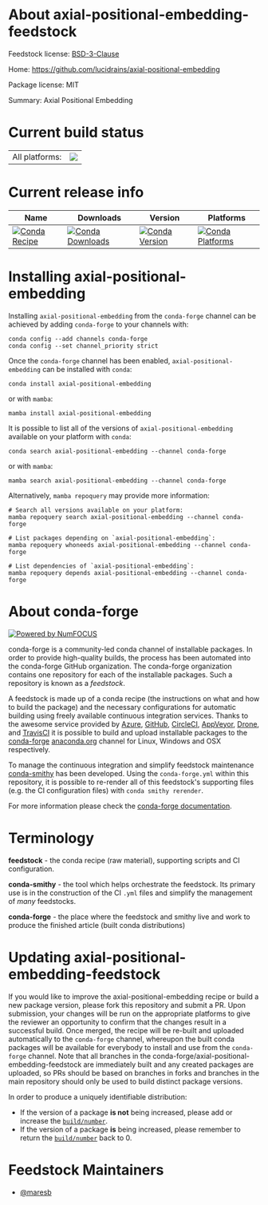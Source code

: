 About axial-positional-embedding-feedstock
==========================================

Feedstock license: [BSD-3-Clause](https://github.com/conda-forge/axial-positional-embedding-feedstock/blob/main/LICENSE.txt)

Home: https://github.com/lucidrains/axial-positional-embedding

Package license: MIT

Summary: Axial Positional Embedding

Current build status
====================


<table><tr><td>All platforms:</td>
    <td>
      <a href="https://dev.azure.com/conda-forge/feedstock-builds/_build/latest?definitionId=17320&branchName=main">
        <img src="https://dev.azure.com/conda-forge/feedstock-builds/_apis/build/status/axial-positional-embedding-feedstock?branchName=main">
      </a>
    </td>
  </tr>
</table>

Current release info
====================

| Name | Downloads | Version | Platforms |
| --- | --- | --- | --- |
| [![Conda Recipe](https://img.shields.io/badge/recipe-axial--positional--embedding-green.svg)](https://anaconda.org/conda-forge/axial-positional-embedding) | [![Conda Downloads](https://img.shields.io/conda/dn/conda-forge/axial-positional-embedding.svg)](https://anaconda.org/conda-forge/axial-positional-embedding) | [![Conda Version](https://img.shields.io/conda/vn/conda-forge/axial-positional-embedding.svg)](https://anaconda.org/conda-forge/axial-positional-embedding) | [![Conda Platforms](https://img.shields.io/conda/pn/conda-forge/axial-positional-embedding.svg)](https://anaconda.org/conda-forge/axial-positional-embedding) |

Installing axial-positional-embedding
=====================================

Installing `axial-positional-embedding` from the `conda-forge` channel can be achieved by adding `conda-forge` to your channels with:

```
conda config --add channels conda-forge
conda config --set channel_priority strict
```

Once the `conda-forge` channel has been enabled, `axial-positional-embedding` can be installed with `conda`:

```
conda install axial-positional-embedding
```

or with `mamba`:

```
mamba install axial-positional-embedding
```

It is possible to list all of the versions of `axial-positional-embedding` available on your platform with `conda`:

```
conda search axial-positional-embedding --channel conda-forge
```

or with `mamba`:

```
mamba search axial-positional-embedding --channel conda-forge
```

Alternatively, `mamba repoquery` may provide more information:

```
# Search all versions available on your platform:
mamba repoquery search axial-positional-embedding --channel conda-forge

# List packages depending on `axial-positional-embedding`:
mamba repoquery whoneeds axial-positional-embedding --channel conda-forge

# List dependencies of `axial-positional-embedding`:
mamba repoquery depends axial-positional-embedding --channel conda-forge
```


About conda-forge
=================

[![Powered by
NumFOCUS](https://img.shields.io/badge/powered%20by-NumFOCUS-orange.svg?style=flat&colorA=E1523D&colorB=007D8A)](https://numfocus.org)

conda-forge is a community-led conda channel of installable packages.
In order to provide high-quality builds, the process has been automated into the
conda-forge GitHub organization. The conda-forge organization contains one repository
for each of the installable packages. Such a repository is known as a *feedstock*.

A feedstock is made up of a conda recipe (the instructions on what and how to build
the package) and the necessary configurations for automatic building using freely
available continuous integration services. Thanks to the awesome service provided by
[Azure](https://azure.microsoft.com/en-us/services/devops/), [GitHub](https://github.com/),
[CircleCI](https://circleci.com/), [AppVeyor](https://www.appveyor.com/),
[Drone](https://cloud.drone.io/welcome), and [TravisCI](https://travis-ci.com/)
it is possible to build and upload installable packages to the
[conda-forge](https://anaconda.org/conda-forge) [anaconda.org](https://anaconda.org/)
channel for Linux, Windows and OSX respectively.

To manage the continuous integration and simplify feedstock maintenance
[conda-smithy](https://github.com/conda-forge/conda-smithy) has been developed.
Using the ``conda-forge.yml`` within this repository, it is possible to re-render all of
this feedstock's supporting files (e.g. the CI configuration files) with ``conda smithy rerender``.

For more information please check the [conda-forge documentation](https://conda-forge.org/docs/).

Terminology
===========

**feedstock** - the conda recipe (raw material), supporting scripts and CI configuration.

**conda-smithy** - the tool which helps orchestrate the feedstock.
                   Its primary use is in the construction of the CI ``.yml`` files
                   and simplify the management of *many* feedstocks.

**conda-forge** - the place where the feedstock and smithy live and work to
                  produce the finished article (built conda distributions)


Updating axial-positional-embedding-feedstock
=============================================

If you would like to improve the axial-positional-embedding recipe or build a new
package version, please fork this repository and submit a PR. Upon submission,
your changes will be run on the appropriate platforms to give the reviewer an
opportunity to confirm that the changes result in a successful build. Once
merged, the recipe will be re-built and uploaded automatically to the
`conda-forge` channel, whereupon the built conda packages will be available for
everybody to install and use from the `conda-forge` channel.
Note that all branches in the conda-forge/axial-positional-embedding-feedstock are
immediately built and any created packages are uploaded, so PRs should be based
on branches in forks and branches in the main repository should only be used to
build distinct package versions.

In order to produce a uniquely identifiable distribution:
 * If the version of a package **is not** being increased, please add or increase
   the [``build/number``](https://docs.conda.io/projects/conda-build/en/latest/resources/define-metadata.html#build-number-and-string).
 * If the version of a package **is** being increased, please remember to return
   the [``build/number``](https://docs.conda.io/projects/conda-build/en/latest/resources/define-metadata.html#build-number-and-string)
   back to 0.

Feedstock Maintainers
=====================

* [@maresb](https://github.com/maresb/)

